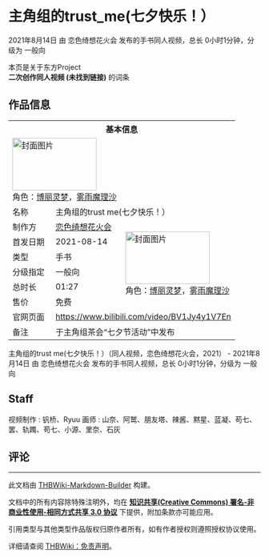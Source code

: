 # 主角组的trust_me(七夕快乐！）

<!-- source html: G:\repos\THBWiki-Markdown-Builder\THBWikiMarkdown\Temp\main\4\43\ns0%3A%E4%B8%BB%E8%A7%92%E7%BB%84%E7%9A%84trust_me%28%E4%B8%83%E5%A4%95%E5%BF%AB%E4%B9%90%EF%BC%81%EF%BC%89.html -->

2021年8月14日 由 恋色绮想花火会  发布的手书同人视频，总长 0小时1分钟，分级为 一般向

本页是关于东方Project  
 **二次创作同人视频 (未找到链接)** 的词条
## 作品信息

<table><tbody><tr><th colspan="3">基本信息</th></tr><tr><td class="cover-artwork-mobile" colspan="2"><a href="./文件-主角组的trust_me(七夕快乐！）封面.png.md" class="image" title="封面图片"><img alt="封面图片" src="https://upload.thwiki.cc/thumb/3/35/%E4%B8%BB%E8%A7%92%E7%BB%84%E7%9A%84trust_me%28%E4%B8%83%E5%A4%95%E5%BF%AB%E4%B9%90%EF%BC%81%EF%BC%89%E5%B0%81%E9%9D%A2.png/168px-%E4%B8%BB%E8%A7%92%E7%BB%84%E7%9A%84trust_me%28%E4%B8%83%E5%A4%95%E5%BF%AB%E4%B9%90%EF%BC%81%EF%BC%89%E5%B0%81%E9%9D%A2.png" decoding="async" loading="lazy" width="168" height="105" srcset="https://upload.thwiki.cc/thumb/3/35/%E4%B8%BB%E8%A7%92%E7%BB%84%E7%9A%84trust_me%28%E4%B8%83%E5%A4%95%E5%BF%AB%E4%B9%90%EF%BC%81%EF%BC%89%E5%B0%81%E9%9D%A2.png/252px-%E4%B8%BB%E8%A7%92%E7%BB%84%E7%9A%84trust_me%28%E4%B8%83%E5%A4%95%E5%BF%AB%E4%B9%90%EF%BC%81%EF%BC%89%E5%B0%81%E9%9D%A2.png 1.5x, https://upload.thwiki.cc/thumb/3/35/%E4%B8%BB%E8%A7%92%E7%BB%84%E7%9A%84trust_me%28%E4%B8%83%E5%A4%95%E5%BF%AB%E4%B9%90%EF%BC%81%EF%BC%89%E5%B0%81%E9%9D%A2.png/336px-%E4%B8%BB%E8%A7%92%E7%BB%84%E7%9A%84trust_me%28%E4%B8%83%E5%A4%95%E5%BF%AB%E4%B9%90%EF%BC%81%EF%BC%89%E5%B0%81%E9%9D%A2.png 2x" data-file-width="1024" data-file-height="642"></a><div class="cover-char">角色：<a href="./博丽灵梦.md" title="博丽灵梦">博丽灵梦</a>，<a href="./雾雨魔理沙.md" title="雾雨魔理沙">雾雨魔理沙</a></div></td>
</tr><tr><td class="label">名称</td><td colspan="2"> 主角组的trust me(七夕快乐！） </td></tr><tr><td class="label">制作方</td><td><a href="./恋色绮想花火会.md" title="恋色绮想花火会">恋色绮想花火会</a></td><td class="cover-artwork" rowspan="6" style="min-width:168px;"><a href="./文件-主角组的trust_me(七夕快乐！）封面.png.md" class="image" title="封面图片"><img alt="封面图片" src="https://upload.thwiki.cc/thumb/3/35/%E4%B8%BB%E8%A7%92%E7%BB%84%E7%9A%84trust_me%28%E4%B8%83%E5%A4%95%E5%BF%AB%E4%B9%90%EF%BC%81%EF%BC%89%E5%B0%81%E9%9D%A2.png/168px-%E4%B8%BB%E8%A7%92%E7%BB%84%E7%9A%84trust_me%28%E4%B8%83%E5%A4%95%E5%BF%AB%E4%B9%90%EF%BC%81%EF%BC%89%E5%B0%81%E9%9D%A2.png" decoding="async" loading="lazy" width="168" height="105" srcset="https://upload.thwiki.cc/thumb/3/35/%E4%B8%BB%E8%A7%92%E7%BB%84%E7%9A%84trust_me%28%E4%B8%83%E5%A4%95%E5%BF%AB%E4%B9%90%EF%BC%81%EF%BC%89%E5%B0%81%E9%9D%A2.png/252px-%E4%B8%BB%E8%A7%92%E7%BB%84%E7%9A%84trust_me%28%E4%B8%83%E5%A4%95%E5%BF%AB%E4%B9%90%EF%BC%81%EF%BC%89%E5%B0%81%E9%9D%A2.png 1.5x, https://upload.thwiki.cc/thumb/3/35/%E4%B8%BB%E8%A7%92%E7%BB%84%E7%9A%84trust_me%28%E4%B8%83%E5%A4%95%E5%BF%AB%E4%B9%90%EF%BC%81%EF%BC%89%E5%B0%81%E9%9D%A2.png/336px-%E4%B8%BB%E8%A7%92%E7%BB%84%E7%9A%84trust_me%28%E4%B8%83%E5%A4%95%E5%BF%AB%E4%B9%90%EF%BC%81%EF%BC%89%E5%B0%81%E9%9D%A2.png 2x" data-file-width="1024" data-file-height="642"></a><div class="cover-char">角色：<a href="./博丽灵梦.md" title="博丽灵梦">博丽灵梦</a>，<a href="./雾雨魔理沙.md" title="雾雨魔理沙">雾雨魔理沙</a></div></td>
</tr><tr><td class="label">首发日期</td><td>2021-08-14</td></tr><tr><td class="label">类型</td><td>手书</td></tr><tr><td class="label">分级指定</td><td>一般向</td></tr><tr><td class="label">总时长</td><td>01:27</td></tr><tr><td class="label">售价</td><td>免费</td></tr>
<tr><td class="label">官网页面</td><td colspan="2"><a rel="nofollow" class="external free" href="https://www.bilibili.com/video/BV1Jy4y1V7En">https://www.bilibili.com/video/BV1Jy4y1V7En</a></td></tr><tr><td class="label">备注</td><td colspan="2">于主角组茶会“七夕节活动”中发布</td></tr></tbody></table>

主角组的trust me(七夕快乐！）（同人视频，恋色绮想花火会，2021） - 2021年8月14日 由 恋色绮想花火会  发布的手书同人视频，总长 0小时1分钟，分级为 一般向
## Staff
视频制作
: 钒桥、Ryuu
画师
: 山奈、阿鹫、朋友塔、辣酱、黙星、蓝凝、苟七、罢、轨躅、苟七、小源、里奈、石灰

## 评论




---

此文档由 [THBWiki-Markdown-Builder](https://github.com/Delsin-Yu/THBWiki-Markdown-Builder) 构建。

文档中的所有内容除特殊注明外，均在 [**知识共享(Creative Commons) 署名-非商业性使用-相同方式共享 3.0 协议**](https://creativecommons.org/licenses/by-sa/3.0/deed.zh-hans) 下提供，附加条款亦可能应用。

引用类型与其他类型作品版权归原作者所有，如有作者授权则遵照授权协议使用。

详细请查阅 [THBWiki：免责声明](https://thbwiki.cc/THBWiki:%E5%85%8D%E8%B4%A3%E5%A3%B0%E6%98%8E)。

